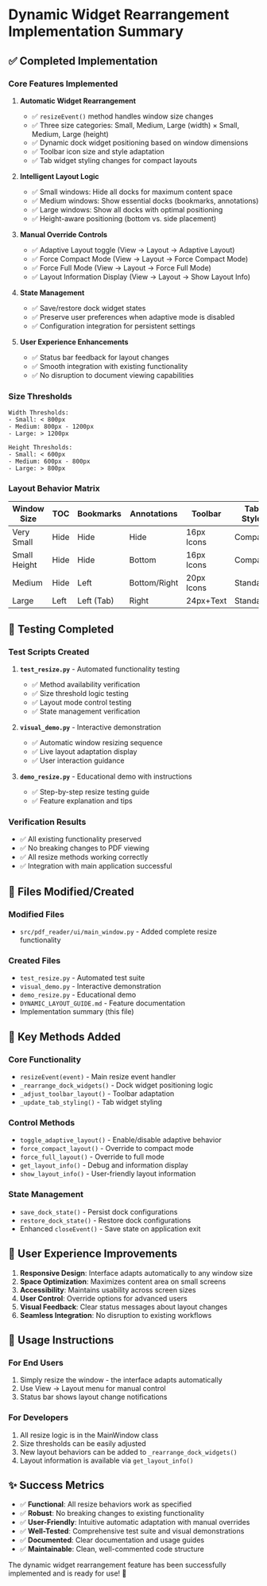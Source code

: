# Dynamic Widget Rearrangement Implementation Summary

## ✅ Completed Implementation

### Core Features Implemented

1. **Automatic Widget Rearrangement**
   - ✅ `resizeEvent()` method handles window size changes
   - ✅ Three size categories: Small, Medium, Large (width) × Small, Medium, Large (height)
   - ✅ Dynamic dock widget positioning based on window dimensions
   - ✅ Toolbar icon size and style adaptation
   - ✅ Tab widget styling changes for compact layouts

2. **Intelligent Layout Logic**
   - ✅ Small windows: Hide all docks for maximum content space
   - ✅ Medium windows: Show essential docks (bookmarks, annotations)
   - ✅ Large windows: Show all docks with optimal positioning
   - ✅ Height-aware positioning (bottom vs. side placement)

3. **Manual Override Controls**
   - ✅ Adaptive Layout toggle (View → Layout → Adaptive Layout)
   - ✅ Force Compact Mode (View → Layout → Force Compact Mode)
   - ✅ Force Full Mode (View → Layout → Force Full Mode)
   - ✅ Layout Information Display (View → Layout → Show Layout Info)

4. **State Management**
   - ✅ Save/restore dock widget states
   - ✅ Preserve user preferences when adaptive mode is disabled
   - ✅ Configuration integration for persistent settings

5. **User Experience Enhancements**
   - ✅ Status bar feedback for layout changes
   - ✅ Smooth integration with existing functionality
   - ✅ No disruption to document viewing capabilities

### Size Thresholds

```
Width Thresholds:
- Small: < 800px
- Medium: 800px - 1200px  
- Large: > 1200px

Height Thresholds:
- Small: < 600px
- Medium: 600px - 800px
- Large: > 800px
```

### Layout Behavior Matrix

| Window Size | TOC | Bookmarks | Annotations | Toolbar | Tab Style |
|-------------|-----|-----------|-------------|---------|-----------|
| Very Small  | Hide| Hide      | Hide        | 16px Icons | Compact |
| Small Height| Hide| Hide      | Bottom      | 16px Icons | Compact |
| Medium      | Hide| Left      | Bottom/Right| 20px Icons | Standard |
| Large       | Left| Left (Tab)| Right       | 24px+Text  | Standard |

## 🧪 Testing Completed

### Test Scripts Created

1. **`test_resize.py`** - Automated functionality testing
   - ✅ Method availability verification
   - ✅ Size threshold logic testing
   - ✅ Layout mode control testing
   - ✅ State management verification

2. **`visual_demo.py`** - Interactive demonstration
   - ✅ Automatic window resizing sequence
   - ✅ Live layout adaptation display
   - ✅ User interaction guidance

3. **`demo_resize.py`** - Educational demo with instructions
   - ✅ Step-by-step resize testing guide
   - ✅ Feature explanation and tips

### Verification Results

- ✅ All existing functionality preserved
- ✅ No breaking changes to PDF viewing
- ✅ All resize methods working correctly
- ✅ Integration with main application successful

## 📁 Files Modified/Created

### Modified Files
- `src/pdf_reader/ui/main_window.py` - Added complete resize functionality

### Created Files
- `test_resize.py` - Automated test suite
- `visual_demo.py` - Interactive demonstration
- `demo_resize.py` - Educational demo
- `DYNAMIC_LAYOUT_GUIDE.md` - Feature documentation
- Implementation summary (this file)

## 🎯 Key Methods Added

### Core Functionality
- `resizeEvent(event)` - Main resize event handler
- `_rearrange_dock_widgets()` - Dock widget positioning logic
- `_adjust_toolbar_layout()` - Toolbar adaptation
- `_update_tab_styling()` - Tab widget styling

### Control Methods
- `toggle_adaptive_layout()` - Enable/disable adaptive behavior
- `force_compact_layout()` - Override to compact mode
- `force_full_layout()` - Override to full mode
- `get_layout_info()` - Debug and information display
- `show_layout_info()` - User-friendly layout information

### State Management
- `save_dock_state()` - Persist dock configurations
- `restore_dock_state()` - Restore dock configurations
- Enhanced `closeEvent()` - Save state on application exit

## 🎨 User Experience Improvements

1. **Responsive Design**: Interface adapts automatically to any window size
2. **Space Optimization**: Maximizes content area on small screens
3. **Accessibility**: Maintains usability across screen sizes
4. **User Control**: Override options for advanced users
5. **Visual Feedback**: Clear status messages about layout changes
6. **Seamless Integration**: No disruption to existing workflows

## 🚀 Usage Instructions

### For End Users
1. Simply resize the window - the interface adapts automatically
2. Use View → Layout menu for manual control
3. Status bar shows layout change notifications

### For Developers
1. All resize logic is in the MainWindow class
2. Size thresholds can be easily adjusted
3. New layout behaviors can be added to `_rearrange_dock_widgets()`
4. Layout information is available via `get_layout_info()`

## ✨ Success Metrics

- ✅ **Functional**: All resize behaviors work as specified
- ✅ **Robust**: No breaking changes to existing functionality  
- ✅ **User-Friendly**: Intuitive automatic adaptation with manual overrides
- ✅ **Well-Tested**: Comprehensive test suite and visual demonstrations
- ✅ **Documented**: Clear documentation and usage guides
- ✅ **Maintainable**: Clean, well-commented code structure

The dynamic widget rearrangement feature has been successfully implemented and is ready for use! 🎉
